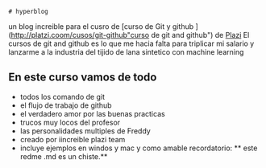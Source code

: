     # hyperblog
 un blog increible para el cusro de [curso de Git y github ]
(http://platzi.coom/cusos/git-github"curso de
 git and github") de [Plazi](https://plazi.com/
 "plazi")
 El cursos de git and github es lo que me 
 hacia falta para triplicar mi salario y lanzarme
 a la industria del tijido de lana sintetico con
 machine learning
 ## En este curso  vamos de todo 
 * todos los comando de git 
 * el flujo de trabajo de github
 * el verdadero amor por las buenas practicas 
 * trucos muy locos del profesor 
 * las personalidades multiples de Freddy
 * creado por iincreible plazi team
 * incluye ejemplos en windos y mac
 y como amable recordatorio: ** este redme .md es un chiste.**
 